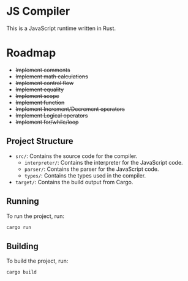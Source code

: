 # JS Compiler

This is a JavaScript runtime written in Rust.

# Roadmap
* ~~Implement comments~~
* ~~Implement math calculations~~
* ~~Implement control flow~~
* ~~Implement equality~~
* ~~Implement scope~~
* ~~Implement function~~
* ~~Implement Increment/Decrement operators~~
* ~~Implement Logical operators~~
* ~~Implement for/while/loop~~


## Project Structure

- `src/`: Contains the source code for the compiler.
  - `interpreter/`: Contains the interpreter for the JavaScript code.
  - `parser/`: Contains the parser for the JavaScript code.
  - `types/`: Contains the types used in the compiler.
- `target/`: Contains the build output from Cargo.

## Running

To run the project, run:

```sh
cargo run
```

## Building

To build the project, run:

```sh
cargo build
```